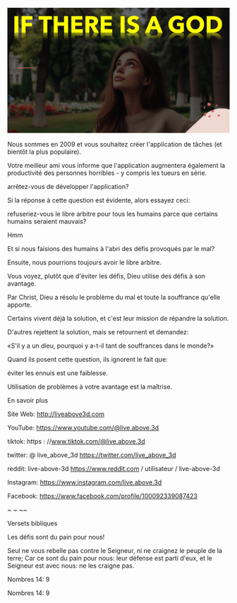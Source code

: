 ![Video cover image](../cover.jpg "cover photo")

Nous sommes en 2009 et vous souhaitez créer l'application de tâches (et bientôt la plus populaire).

Votre meilleur ami vous informe que l'application augmentera également la productivité des personnes horribles - y compris les tueurs en série.

arrêtez-vous de développer l'application?

Si la réponse à cette question est évidente, alors essayez ceci:

refuseriez-vous le libre arbitre pour tous les humains parce que certains humains seraient mauvais?

Hmm

Et si nous faisions des humains à l'abri des défis provoqués par le mal?

Ensuite, nous pourrions toujours avoir le libre arbitre.

Vous voyez, plutôt que d'éviter les défis, Dieu utilise des défis à son avantage.

Par Christ, Dieu a résolu le problème du mal et toute la souffrance qu'elle apporte.

Certains vivent déjà la solution, et c'est leur mission de répandre la solution.

D'autres rejettent la solution, mais se retournent et demandez:

«S'il y a un dieu, pourquoi y a-t-il tant de souffrances dans le monde?»

Quand ils posent cette question, ils ignorent le fait que:

éviter les ennuis est une faiblesse.

Utilisation de problèmes à votre avantage est la maîtrise.

En savoir plus

Site Web: http://liveabove3d.com

YouTube: https://www.youtube.com/@live.above.3d

tiktok: https : //www.tiktok.com/@live.above.3d

twitter: @ live_above_3d https://twitter.com/live_above_3d

reddit: live-above-3d https://www.reddit.com / utilisateur / live-above-3d

Instagram: https://www.instagram.com/live.above.3d

Facebook: https://www.facebook.com/profile/100092339087423

~ ~ ~~

Versets bibliques

Les défis sont du pain pour nous!

Seul ne vous rebelle pas contre le Seigneur, ni ne craignez le peuple de la terre; Car ce sont du pain pour nous: leur défense est parti d'eux, et le Seigneur est avec nous: ne les craigne pas.

Nombres 14: 9

Nombres 14: 9